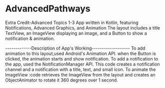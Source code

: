 # AdvancedPathways
 Extra Credit-Advanced Topics 1-3
 App written in Kotlin, featuring Notifications, Advanced Graphics, and Animation
 The layout includes a title TextView, 
 an ImageView displaying an image, 
 and a Button to show a notification & animation.
 
-------------Description of App's Working-------------------
To add animation to this layout,used Android's Animation API.
when the Button is clicked, the animation starts and show notification.
To add a notification to the app, used the NotificationManager API.
This code creates a notification channel and a notification with a title, text, and small icon.
To animate the ImageView :code retrieves the ImageView from the layout
and creates an ObjectAnimator to rotate it 360 degrees over 1 second.